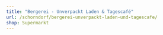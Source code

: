 ```yaml
---
title: "Bergerei - Unverpackt Laden & Tagescafé"
url: /schorndorf/bergerei-unverpackt-laden-und-tagescafe/
shop: Supermarkt
---
```

